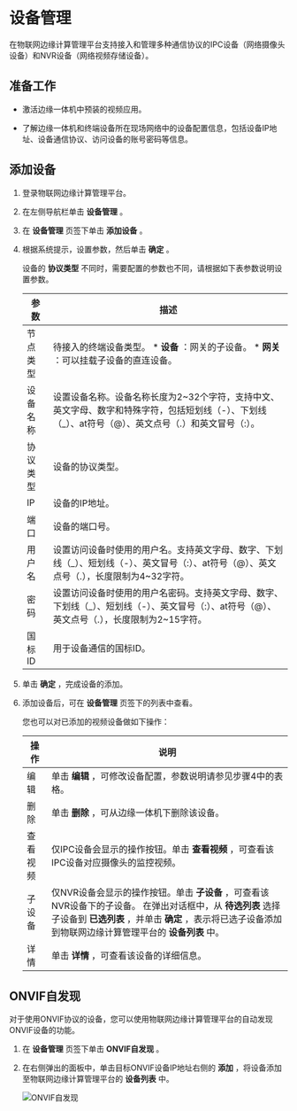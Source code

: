设备管理 
=========================

在物联网边缘计算管理平台支持接入和管理多种通信协议的IPC设备（网络摄像头设备）和NVR设备（网络视频存储设备）。

准备工作 
-------------------------

* 激活边缘一体机中预装的视频应用。

  

* 了解边缘一体机和终端设备所在现场网络中的设备配置信息，包括设备IP地址、设备通信协议、访问设备的账号密码等信息。

  




添加设备 
-------------------------

1. 登录物联网边缘计算管理平台。

   

2. 在左侧导航栏单击 **设备管理** 。

   

3. 在 **设备管理** 页签下单击 **添加设备** 。

   

4. 根据系统提示，设置参数，然后单击 **确定** 。

   设备的 **协议类型** 不同时，需要配置的参数也不同，请根据如下表参数说明设置参数。
   

   |  参数  |                                                                              描述                                                                               |
   |------|---------------------------------------------------------------------------------------------------------------------------------------------------------------|
   | 节点类型 | 待接入的终端设备类型。 * **设备** ：网关的子设备。   * **网关** ：可以挂载子设备的直连设备。    |
   | 设备名称 | 设置设备名称。设备名称长度为2\~32个字符，支持中文、英文字母、数字和特殊字符，包括短划线（-）、下划线（_）、at符号（@）、英文点号（.）和英文冒号（:）。                                                                             |
   | 协议类型 | 设备的协议类型。                                                                                                                                                      |
   | IP   | 设备的IP地址。                                                                                                                                                      |
   | 端口   | 设备的端口号。                                                                                                                                                       |
   | 用户名  | 设置访问设备时使用的用户名。支持英文字母、数字、下划线（_）、短划线（-）、英文冒号（:）、at符号（@）、英文点号（.），长度限制为4\~32字符。                                                                                   |
   | 密码   | 设置访问设备时使用的用户名密码。支持英文字母、数字、下划线（_）、短划线（-）、英文冒号（:）、at符号（@）、英文点号（.），长度限制为2\~15字符。                                                                                 |
   | 国标ID | 用于设备通信的国标ID。                                                                                                                                                  |

   

5. 单击 **确定** ，完成设备的添加。

   

6. 添加设备后，可在 **设备管理** 页签下的列表中查看。

   您也可以对已添加的视频设备做如下操作：
   

   |  操作  |                                                                       说明                                                                       |
   |------|------------------------------------------------------------------------------------------------------------------------------------------------|
   | 编辑   | 单击 **编辑** ，可修改设备配置，参数说明请参见步骤4中的表格。                                                                                                             |
   | 删除   | 单击 **删除** ，可从边缘一体机下删除该设备。                                                                                                                      |
   | 查看视频 | 仅IPC设备会显示的操作按钮。单击 **查看视频** ，可查看该IPC设备对应摄像头的监控视频。                                                                                               |
   | 子设备  | 仅NVR设备会显示的操作按钮。单击 **子设备** ，可查看该NVR设备下的子设备。 在弹出对话框中，从 **待选列表** 选择子设备到 **已选列表** ，并单击 **确定** ，表示将已选子设备添加到物联网边缘计算管理平台的 **设备列表** 中。 |
   | 详情   | 单击 **详情** ，可查看该设备的详细信息。                                                                                                                        |

   




ONVIF自发现 
-----------------------------

对于使用ONVIF协议的设备，您可以使用物联网边缘计算管理平台的自动发现ONVIF设备的功能。

1. 在 **设备管理** 页签下单击 **ONVIF自发现** 。

   

2. 在右侧弹出的面板中，单击目标ONVIF设备IP地址右侧的 **添加** ，将设备添加至物联网边缘计算管理平台的 **设备列表** 中。

   ![ONVIF自发现 ](//static-aliyun-doc.oss-accelerate.aliyuncs.com/assets/img/zh-CN/9767013061/p171334.png)
   






